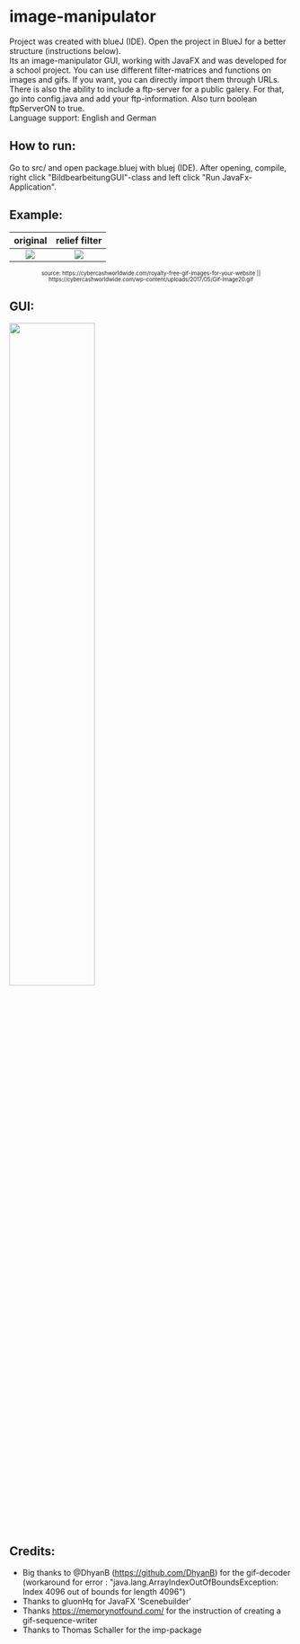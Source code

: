 # image-manipulator
Project was created with blueJ (IDE). Open the project in BlueJ for a better structure (instructions below). \
Its an image-manipulator GUI, working with JavaFX and was developed for a school project. You can use different filter-matrices and functions on images and gifs. If you want, you can directly import them through URLs. \
There is also the ability to include a ftp-server for a public  galery. For that, go into config.java and add your ftp-information. Also turn  boolean ftpServerON to true. \
Language support: English and German
## How to run: 
Go to src/ and open package.bluej with bluej (IDE). After opening, compile, right click "BildbearbeitungGUI"-class and left click "Run JavaFx-Application".
## Example: 
original             |  relief filter
:-------------------------:|:-------------------------:
![](https://user-images.githubusercontent.com/84229101/166147318-000da312-31a6-476a-a29c-cf51d37037e7.gif)  |  ![](https://user-images.githubusercontent.com/84229101/166147373-53676ce3-e498-416e-89b0-1bfa7d695d3a.gif)

<p align="center"><sup><sup>source: https://cybercashworldwide.com/royalty-free-gif-images-for-your-website || https://cybercashworldwide.com/wp-content/uploads/2017/05/Gif-Image20.gif
</sup></sup></p>

## GUI: 
<p align="LEFT">
  <img src="https://user-images.githubusercontent.com/84229101/166149424-f4cd1b82-9de7-4ed1-a2c6-e94c58275c3c.PNG" width="55%"/>
</p>

## Credits: 
- Big thanks to @DhyanB (https://github.com/DhyanB) for the gif-decoder \
(workaround for error : "java.lang.ArrayIndexOutOfBoundsException: Index 4096 out of bounds for length 4096")
- Thanks to gluonHq for JavaFX 'Scenebuilder'
- Thanks https://memorynotfound.com/ for the instruction of creating a gif-sequence-writer
- Thanks to Thomas Schaller for the imp-package
